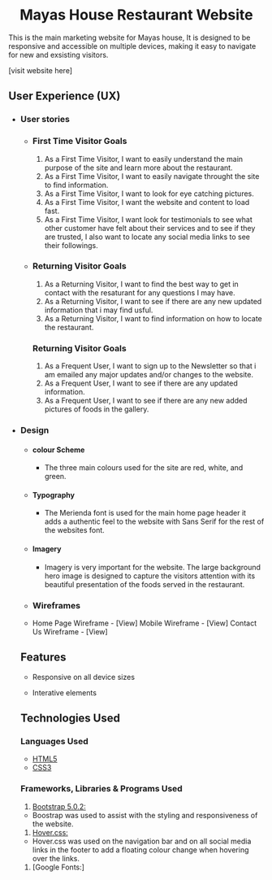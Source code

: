 <h1 align="center">Mayas House Restaurant Website</h1>

This is the main marketing website for Mayas house, It is designed to be responsive and accessible on multiple devices, making it easy to navigate for new and exsisting visitors.

[visit website here]

## User Experience (UX)

-   ### User stories

    -   ### First Time Visitor Goals

        1. As a First Time Visitor, I want to easily understand the main purpose of the site and learn more about the restaurant.
        2. As a First Time Visitor, I want to easily navigate throught the site to   find information.
        3. As a First Time Visitor, I want to look for eye catching pictures.
        4. As a First Time Visitor, I want the website and content to load fast.
        5. As a First Time Visitor, I want look for testimonials to see what other customer have felt about their services and to see if they are trusted, I also want to locate any social media links to see their followings.

    -   ### Returning Visitor Goals 

        1. As a Returning Visitor, I want to find the best way to get in contact with the resaturant for any questions I may have. 
        2. As a Returning Visitor, I want to see if there are any new updated information that i may find usful.
        3. As a Returning Visitor, I want to find information on how to locate the restaurant. 


        ### Returning Visitor Goals

        1. As a Frequent User, I want to sign up to the Newsletter so that i am emailed any major updates and/or changes to the website.
        2. As a Frequent User, I want to see if there are any updated information.
        3. As a Frequent User, I want to see if there are any new added pictures of foods in the gallery. 

-   ### Design 

    -   #### colour Scheme
        -    The three main colours used for the site are red, white, and green.
    -   #### Typography
        -    The Merienda font is used for the main home page header it adds a authentic feel to the website with Sans Serif for the rest of the websites font.
    -   #### Imagery
        -    Imagery is very important for the website. The large background hero image is designed to capture the visitors attention with its beautiful presentation of the foods served in the restaurant. 

    *   ### Wireframes

    -   Home Page Wireframe - [View]
        Mobile Wireframe - [View] 
        Contact Us Wireframe - [View] 

    ##  Features

    -   Responsive on all device sizes

    -   Interative elements

    ##  Technologies Used

    ### Languages Used

    -   [HTML5](https://en.wikipedia.org/wiki/HTML5)
    -   [CSS3](https://en.wikipedia.org/wiki/CSS)

    ### Frameworks, Libraries & Programs Used

    1. [Bootstrap 5.0.2:](https://getbootstrap.com/docs/5.0/getting-started/download/) 
    - Boostrap was used to assist with the styling and responsiveness of the website.
    1. [Hover.css:](https://www.w3schools.com/cssref/sel_hover.asp) 
    -  Hover.css was used on the navigation bar and on all social media links in the footer to add a floating colour change when hovering over the links.
    1. [Google Fonts:]    

        

